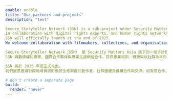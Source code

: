 ```yaml
---
enable: enable
title: "Our partners and projects"
description: "test"

Secure Storyteller Network (SSN) is a sub-project under Security Matters Asia, developed with the support of Berlinale Talents, the talent development programme of the Berlin International Film Festival. SSN shifts focus within the media production industry toward safeguarding at-risk crews and sensitive materials—often overlooked in traditional production planning—by embedding security-driven protocols directly into creative workflows. Responding to the growing risks posed by digital threats and sociopolitical surveillance, SSN advocates for practical, scalable solutions that protect cross-border content creators without compromising artistic integrity.
In collaboration with digital rights experts, and human rights networks, SSN offers training, resources, and community-based support to empower filmmakers across East and Southeast Asia. Its goal is to cultivate a sustainable culture of secure storytelling—where ethical responsibility and digital resilience are integral to every stage of the media production pipeline.
SSN will officially launch at the end of 2025.
We welcome collaboration with filmmakers, collectives, and organisations committed to building secure and ethical storytelling practices across borders. For partnership inquiries, early engagement, or more information, please contact: info@a.domain.name

Secure Storyteller Network（SSN） 是 Security Matters Asia 旗下的一個子計劃，並獲得柏林影展人才發展項目Berlinale Talents 的支持。SSN 旨在重新聚焦媒體製作行業中對處於風險之創作團隊與敏感素材的保障工作 —— 這些往往在傳統製作流程中被忽視。SSN 以安全製作為導向，直接整合進創意製作流程，回應日益嚴峻的數碼威脅與因應複雜社會政治環境中的監控風險，並倡導實際、可行、可擴展的解決方案，協助跨地域像影創作者在不犧牲藝術完整性的情況下保護自己與作品。
SSN 與數碼權利專家、國際合作夥伴與專業支援網絡合作，提供專業培訓、資源與以社群為本的支援，致力於賦能來自東亞與東南亞地區的影像創作者 —— 推動可持續的安全敘事文化 —— 使道德責任與數碼韌性成為每一個影像製作流程中不可或缺的一部分。

SSN 將於 2025 年底正式推出。
我們誠意邀請對跨地域資訊影像安全感興趣的創作者、社群團體及機構合作與交流。如有意合作、初期參與或查詢詳情，請聯絡：info@a.domain.name

# don't create a separate page
build:
  render: "never"
---
```

